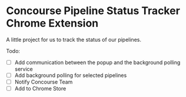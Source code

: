 # Concourse Pipeline Status Tracker Chrome Extension

A little project for us to track the status of our pipelines.

Todo:
- [ ] Add communication between the popup and the background polling service
- [ ] Add background polling for selected pipelines
- [ ] Notify Concourse Team
- [ ] Add to Chrome Store
